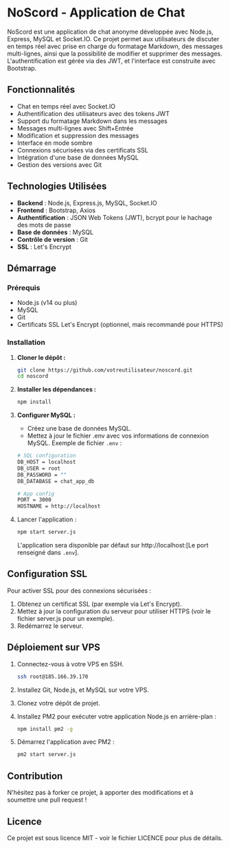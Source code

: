 # NoScord - Application de Chat

NoScord est une application de chat anonyme développée avec Node.js, Express, MySQL et Socket.IO. Ce projet permet aux utilisateurs de discuter en temps réel avec prise en charge du formatage Markdown, des messages multi-lignes, ainsi que la possibilité de modifier et supprimer des messages. L'authentification est gérée via des JWT, et l'interface est construite avec Bootstrap.

## Fonctionnalités

- Chat en temps réel avec Socket.IO
- Authentification des utilisateurs avec des tokens JWT
- Support du formatage Markdown dans les messages
- Messages multi-lignes avec Shift+Entrée
- Modification et suppression des messages
- Interface en mode sombre
- Connexions sécurisées via des certificats SSL
- Intégration d'une base de données MySQL
- Gestion des versions avec Git

## Technologies Utilisées

- **Backend** : Node.js, Express.js, MySQL, Socket.IO
- **Frontend** : Bootstrap, Axios
- **Authentification** : JSON Web Tokens (JWT), bcrypt pour le hachage des mots de passe
- **Base de données** : MySQL
- **Contrôle de version** : Git
- **SSL** : Let's Encrypt

## Démarrage

### Prérequis

- Node.js (v14 ou plus)
- MySQL
- Git
- Certificats SSL Let's Encrypt (optionnel, mais recommandé pour HTTPS)

### Installation

1. **Cloner le dépôt :**

   ```bash
   git clone https://github.com/votreutilisateur/noscord.git
   cd noscord
   ```
2. **Installer les dépendances :**
    ```bash
    npm install
    ```
3. **Configurer MySQL :**

    - Créez une base de données MySQL.
    - Mettez à jour le fichier .env avec vos informations de connexion MySQL.
    Exemple de fichier `.env` :
    ```bash
    # SQL configuration
    DB_HOST = localhost
    DB_USER = root
    DB_PASSWORD = ""
    DB_DATABASE = chat_app_db

    # App config
    PORT = 3000
    HOSTNAME = http://localhost
    ```
4. Lancer l'application :
    ```bash
    npm start server.js
    ```
    L'application sera disponible par défaut sur http://localhost:[Le port renseigné dans `.env`].
## Configuration SSL
Pour activer SSL pour des connexions sécurisées :

1. Obtenez un certificat SSL (par exemple via Let's Encrypt).
2. Mettez à jour la configuration du serveur pour utiliser HTTPS (voir le fichier server.js pour un exemple).
3. Redémarrez le serveur.
## Déploiement sur VPS
1. Connectez-vous à votre VPS en SSH.
    ```bash
    ssh root@185.166.39.170
    ```

2. Installez Git, Node.js, et MySQL sur votre VPS.

3. Clonez votre dépôt de projet.

4. Installez PM2 pour exécuter votre application Node.js en arrière-plan :
    ```bash
    npm install pm2 -g
    ```
5. Démarrez l'application avec PM2 :
    ```bash
    pm2 start server.js
    ```
## Contribution
N'hésitez pas à forker ce projet, à apporter des modifications et à soumettre une pull request !

## Licence
Ce projet est sous licence MIT - voir le fichier LICENCE pour plus de détails.